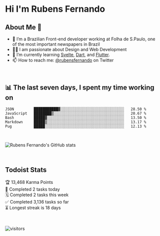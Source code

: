 # Hi I'm Rubens Fernando

## About Me 🚀

- 🌱 I’m a Brazilian Front-end developer working at Folha de S.Paulo, one of the most important newspapers in Brazil
- 👨‍💻 I am passionate about Design and Web Development
- 📖 I’m currently learning [Svelte](https://svelte.dev/), [Dart](https://dart.dev/), and [Flutter](https://flutter.dev/).
- 📫 How to reach me: [@rubensfernando](https://twitter.com/rubensfernando) on Twitter

<br />

## 📊 The last seven days, I spent my time working on

<!--START_SECTION:waka-->
```text
JSON         ███████████▓░░░░░░░░░░░░░░░░░░░░░░░░░░░░░   28.50 % 
JavaScript   ████████▒░░░░░░░░░░░░░░░░░░░░░░░░░░░░░░░░   20.67 % 
Bash         █████▓░░░░░░░░░░░░░░░░░░░░░░░░░░░░░░░░░░░   13.50 % 
Markdown     █████▒░░░░░░░░░░░░░░░░░░░░░░░░░░░░░░░░░░░   13.17 % 
Pug          █████░░░░░░░░░░░░░░░░░░░░░░░░░░░░░░░░░░░░   12.13 % 
```
<!--END_SECTION:waka-->

<br />

![Rubens Fernando's GitHub stats](https://github-readme-stats.vercel.app/api?username=rubensfernando&show_icons=true&hide_border=true)

<br />

## Todoist Stats

<!-- TODO-IST:START -->
🏆  13,468 Karma Points           
🌸  Completed 2 tasks today           
🗓  Completed 2 tasks this week           
✅  Completed 3,136 tasks so far           
⏳  Longest streak is 18 days
<!-- TODO-IST:END -->

<br>

![visitors](https://visitor-badge.laobi.icu/badge?page_id=rubensfernando.rubensfernando)
